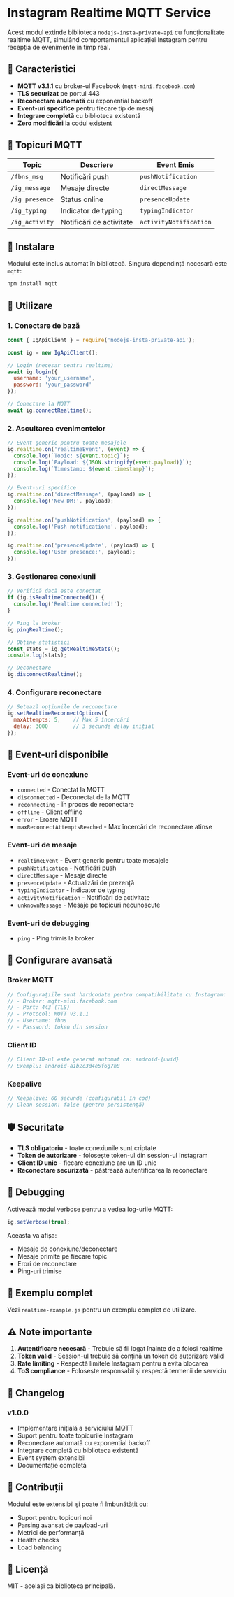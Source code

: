 # Instagram Realtime MQTT Service

Acest modul extinde biblioteca `nodejs-insta-private-api` cu funcționalitate realtime MQTT, simulând comportamentul aplicației Instagram pentru recepția de evenimente în timp real.

## 🚀 Caracteristici

- **MQTT v3.1.1** cu broker-ul Facebook (`mqtt-mini.facebook.com`)
- **TLS securizat** pe portul 443
- **Reconectare automată** cu exponential backoff
- **Event-uri specifice** pentru fiecare tip de mesaj
- **Integrare completă** cu biblioteca existentă
- **Zero modificări** la codul existent

## 📡 Topicuri MQTT

| Topic | Descriere | Event Emis |
|-------|-----------|------------|
| `/fbns_msg` | Notificări push | `pushNotification` |
| `/ig_message` | Mesaje directe | `directMessage` |
| `/ig_presence` | Status online | `presenceUpdate` |
| `/ig_typing` | Indicator de typing | `typingIndicator` |
| `/ig_activity` | Notificări de activitate | `activityNotification` |

## 🔧 Instalare

Modulul este inclus automat în bibliotecă. Singura dependință necesară este `mqtt`:

```bash
npm install mqtt
```

## 📖 Utilizare

### 1. Conectare de bază

```javascript
const { IgApiClient } = require('nodejs-insta-private-api');

const ig = new IgApiClient();

// Login (necesar pentru realtime)
await ig.login({
  username: 'your_username',
  password: 'your_password'
});

// Conectare la MQTT
await ig.connectRealtime();
```

### 2. Ascultarea evenimentelor

```javascript
// Event generic pentru toate mesajele
ig.realtime.on('realtimeEvent', (event) => {
  console.log(`Topic: ${event.topic}`);
  console.log(`Payload: ${JSON.stringify(event.payload)}`);
  console.log(`Timestamp: ${event.timestamp}`);
});

// Event-uri specifice
ig.realtime.on('directMessage', (payload) => {
  console.log('New DM:', payload);
});

ig.realtime.on('pushNotification', (payload) => {
  console.log('Push notification:', payload);
});

ig.realtime.on('presenceUpdate', (payload) => {
  console.log('User presence:', payload);
});
```

### 3. Gestionarea conexiunii

```javascript
// Verifică dacă este conectat
if (ig.isRealtimeConnected()) {
  console.log('Realtime connected!');
}

// Ping la broker
ig.pingRealtime();

// Obține statistici
const stats = ig.getRealtimeStats();
console.log(stats);

// Deconectare
ig.disconnectRealtime();
```

### 4. Configurare reconectare

```javascript
// Setează opțiunile de reconectare
ig.setRealtimeReconnectOptions({
  maxAttempts: 5,    // Max 5 încercări
  delay: 3000        // 3 secunde delay inițial
});
```

## 🎯 Event-uri disponibile

### Event-uri de conexiune
- `connected` - Conectat la MQTT
- `disconnected` - Deconectat de la MQTT
- `reconnecting` - În proces de reconectare
- `offline` - Client offline
- `error` - Eroare MQTT
- `maxReconnectAttemptsReached` - Max încercări de reconectare atinse

### Event-uri de mesaje
- `realtimeEvent` - Event generic pentru toate mesajele
- `pushNotification` - Notificări push
- `directMessage` - Mesaje directe
- `presenceUpdate` - Actualizări de prezență
- `typingIndicator` - Indicator de typing
- `activityNotification` - Notificări de activitate
- `unknownMessage` - Mesaje pe topicuri necunoscute

### Event-uri de debugging
- `ping` - Ping trimis la broker

## 🔧 Configurare avansată

### Broker MQTT
```javascript
// Configurațiile sunt hardcodate pentru compatibilitate cu Instagram:
// - Broker: mqtt-mini.facebook.com
// - Port: 443 (TLS)
// - Protocol: MQTT v3.1.1
// - Username: fbns
// - Password: token din session
```

### Client ID
```javascript
// Client ID-ul este generat automat ca: android-{uuid}
// Exemplu: android-a1b2c3d4e5f6g7h8
```

### Keepalive
```javascript
// Keepalive: 60 secunde (configurabil în cod)
// Clean session: false (pentru persistență)
```

## 🛡️ Securitate

- **TLS obligatoriu** - toate conexiunile sunt criptate
- **Token de autorizare** - folosește token-ul din session-ul Instagram
- **Client ID unic** - fiecare conexiune are un ID unic
- **Reconectare securizată** - păstrează autentificarea la reconectare

## 🐛 Debugging

Activează modul verbose pentru a vedea log-urile MQTT:

```javascript
ig.setVerbose(true);
```

Aceasta va afișa:
- Mesaje de conexiune/deconectare
- Mesaje primite pe fiecare topic
- Erori de reconectare
- Ping-uri trimise

## 📝 Exemplu complet

Vezi `realtime-example.js` pentru un exemplu complet de utilizare.

## ⚠️ Note importante

1. **Autentificare necesară** - Trebuie să fii logat înainte de a folosi realtime
2. **Token valid** - Session-ul trebuie să conțină un token de autorizare valid
3. **Rate limiting** - Respectă limitele Instagram pentru a evita blocarea
4. **ToS compliance** - Folosește responsabil și respectă termenii de serviciu

## 🔄 Changelog

### v1.0.0
- Implementare inițială a serviciului MQTT
- Suport pentru toate topicurile Instagram
- Reconectare automată cu exponential backoff
- Integrare completă cu biblioteca existentă
- Event system extensibil
- Documentație completă

## 🤝 Contribuții

Modulul este extensibil și poate fi îmbunătățit cu:
- Suport pentru topicuri noi
- Parsing avansat de payload-uri
- Metrici de performanță
- Health checks
- Load balancing

## 📄 Licență

MIT - același ca biblioteca principală.